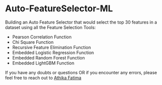 # Auto-FeatureSelector-ML
Building an Auto Feature Selector that would select the top 30 features in a dataset using all the Feature Selection Tools:
- Pearson Correlation Function
- Chi Square Function
- Recursive Feature Elimination Function
- Embedded Logistic Regression Function
- Embedded Random Forest Function
- Embedded LightGBM Function

If you have any doubts or questions OR if you encounter any errors, please feel free to reach out to <a href="https://www.linkedin.com/in/athika-fatima-1a59121aa/">Athika Fatima</a>
